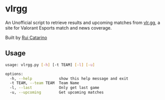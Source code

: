 # vlrgg
An Unofficial script to retrieve results and upcoming matches from [vlr.gg](https://www.vlr.gg/), a site for Valorant Esports match and news coverage.

Built by [Rui Catarino](https://github.com/ruitcatarino)

## Usage

```bash
usage: vlrgg.py [-h] [-t TEAM] [-l] [-u]

options:
  -h, --help            show this help message and exit
  -t TEAM, --team TEAM  Team Name
  -l, --last            Only get last game
  -u, --upcoming        Get upcoming matches
  ```
